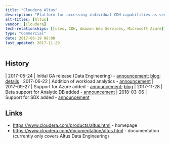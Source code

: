 ```yaml
---
title: "Cloudera Altus"
description: "Platform for accessing individual CDH capabilities as services.  Currently supports the execution of Spark, MapReduce or Hive over Spark or MapReduce jobs (Altus Data Engineering), the dynamic provisioning of Impala clusters (Altus Analytical DB - in Beta), with a stated future plan for R- and Python-based machine learning workloads (Altus Data Science) and an HBase based operational database service.  Runs on Amazon Web Services or Microsoft Azure (see sub-projects for details as level of support differs) over external data in Amazon S3 or Azure Data Lake Storage, with a stated plan to expand support to other cloud service providers (specifically the Google Cloud Platform) in the future.  Also supports SDX, allowing Altus jobs to exploit a common central metadata service.  Supports a web based UI, a (Python) CLI and a Java SDK, with full user authentication and role based access management, and integration with AWS and Azure security.  Launched in May 2017, with a per node / per hour pricing model."
alt-titles: [Altus]
vendor: [Cloudera]
tech-relationships: [[uses, CDH, Amazon Web Services, Microsoft Azure]]
type: "Commercial"
date: 2017-06-19 08:00
last_updated: 2017-11-29
---
```

## History

| 2017-05-24 | Initial GA release (Data Engineering) - [announcement](http://vision.cloudera.com/simplifying-big-data-in-the-cloud/); [blog](http://blog.cloudera.com/blog/2017/05/data-engineering-with-cloudera-altus/); [details](https://community.cloudera.com/t5/Community-News-Release/Announce-Cloudera-Altus-is-now-available/m-p/55007)
| 2017-06-22 | Addition of workload analytics - [announcement](http://vision.cloudera.com/announcing-workload-analytics-for-cloudera-altus/)
| 2017-09-27 | Support for Azure added - [announcement](http://vision.cloudera.com/introducing-cloudera-altus-on-microsoft-azure/); [blog](http://blog.cloudera.com/blog/2017/09/cloudera-altus-on-microsoft-azure/)
| 2017-11-28 | Beta support for Analytic DB added - [announcement](http://vision.cloudera.com/introducing-cloudera-altus-analytic-db-beta-for-cloud-based-data-warehousing/)
| 2018-03-06 | Support for SDX added - [announcement](http://vision.cloudera.com/altus-sdx-shared-services-for-cloud-based-analytics/)

## Links

* <https://www.cloudera.com/products/altus.html> - homepage
* <https://www.cloudera.com/documentation/altus.html> - documentation (currently only covers Altus Data Engineering)
